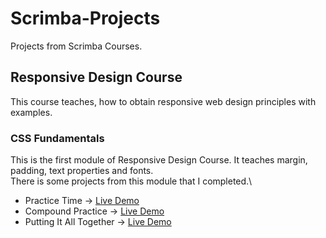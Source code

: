 # Scrimba-Projects

Projects from Scrimba Courses.

## Responsive Design Course

This course teaches, how to obtain responsive web design principles with examples.

### CSS Fundamentals

This is the first module of Responsive Design Course. It teaches margin, padding, text properties and fonts.\
There is some projects from this module that I completed.\

- Practice Time -> [Live Demo](https://muhammedogz.github.io/Scrimba-Projects/Responsive-Design/CSS-Fundamentals/Practice-Time/)
- Compound Practice -> [Live Demo](https://muhammedogz.github.io/Scrimba-Projects/Responsive-Design/CSS-Fundamentals/Compound-Practice/compound.html)
- Putting It All Together -> [Live Demo](https://muhammedogz.github.io/Scrimba-Projects/Responsive-Design/CSS-Fundamentals/Putting-It-All-Together)

